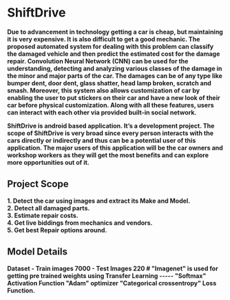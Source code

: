 <h1><b>ShiftDrive<b></h1>
Due to advancement in technology getting a car is cheap, but maintaining it is very expensive. It is also difficult to get a good mechanic. The proposed automated system for dealing with this problem can classify the damaged vehicle and then predict the estimated cost for the damage repair. Convolution Neural Network (CNN) can be used for the understanding, detecting and analyzing various classes of the damage in the minor and major parts of the car. The damages can be of any type like bumper dent, door dent, glass shatter, head lamp broken, scratch and smash. Moreover, this system also allows customization of car by enabling the user to put stickers on their car and have a new look of their car before physical customization. Along with all these features, users can interact with each other via provided built-in social network.

ShiftDrive is android based application. It’s a development project.
The scope of ShiftDrive is very broad since every person interacts with the cars directly or indirectly and thus can be a potential user of this application. The major users of this application will be the car owners and workshop workers as they will get the most benefits and can explore more opportunities out of it. 

<h2><b>Project Scope<b></h2>
  1. Detect the car using images and extract its Make and Model.<br>
  2. Detect all damaged parts.<br>
  3. Estimate repair costs.<br>
  4. Get live biddings from mechanics and vendors.<br>
  5. Get best Repair options around.<br>
  
  <h2><b>Model Details<b></h2>
  Dataset - Train images 7000 - Test Images 220 
  # "Imagenet" is used for getting pre trained weights using Transfer Learning 
  -----
  "Softmax" Activation Function "Adam" optimizer "Categorical crossentropy" Loss Function.
